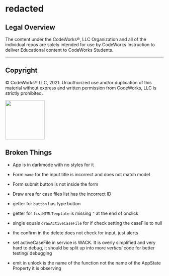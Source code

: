 redacted
============

## Legal Overview

The content under the CodeWorks®, LLC Organization and all of the individual repos are solely intended for use by CodeWorks Instruction to deliver Educational content to CodeWorks Students.

---

## Copyright

© CodeWorks® LLC, 2021. Unauthorized use and/or duplication of this material without express and written permission from CodeWorks, LLC is strictly prohibited.

<img src="https://bcw.blob.core.windows.net/public/img/7815839041305055" width="125">


## Broken Things

- App is in darkmode with no styles for it

- Form `name` for the input title is incorrect and does not match model

- Form submit button is not inside the form

- Draw area for case files list has the incorrect ID

- getter for `button` has type button

- getter for `listHTMLTemplate` is missing `"` at the end of onclick

- single equals `drawActiveCaseFile` for if check setting the caseFile to null

- the confirm in the delete does not check for input, just alerts

- set activeCaseFile in service is WACK. It is overly simplified and very hard to debug, it should be split up into more *vertical* code for better testing/ debugging

- emit in unlock is the name of the function not the name of the AppState Property it is observing 






